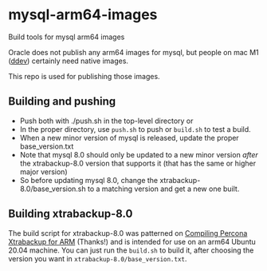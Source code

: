 # mysql-arm64-images
Build tools for mysql arm64 images

Oracle does not publish any arm64 images for mysql, but people on mac M1 ([ddev](github.com/drud/ddev)) certainly need native images. 

This repo is used for publishing those images.

## Building and pushing

* Push both with ./push.sh in the top-level directory or
* In the proper directory, use `push.sh` to push or `build.sh` to test a build.
* When a new minor version of mysql is released, update the proper base_version.txt
* Note that mysql 8.0 should only be updated to a new minor version *after* the xtrabackup-8.0 version that supports it (that has the same or higher major version)
* So before updating mysql 8.0, change the xtrabackup-8.0/base_version.sh to a matching version and get a new one built.

## Building xtrabackup-8.0

The build script for xtrabackup-8.0 was patterned on [Compiling Percona Xtrabackup for ARM](https://www.percona.com/blog/2021/04/28/compiling-percona-xtrabackup-for-arm/) (Thanks!) and is intended for use on an arm64 Ubuntu 20.04 machine. You can just run the `build.sh` to build it, after choosing the version you want in `xtrabackup-8.0/base_version.txt`.
